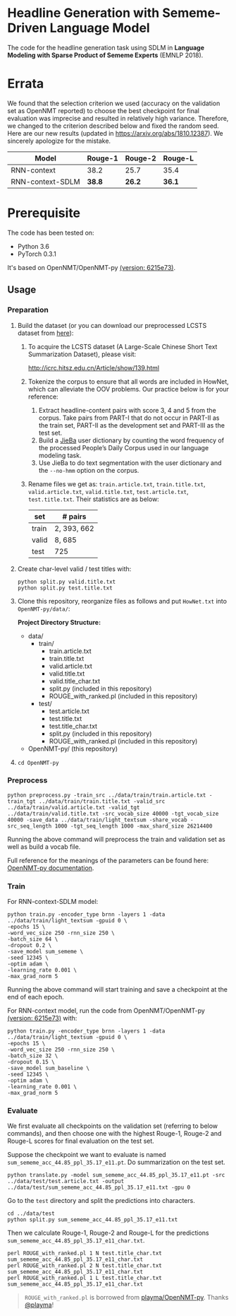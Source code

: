 # Headline Generation with Sememe-Driven Language Model

The code for the headline generation task using SDLM in **Language Modeling with Sparse Product of Sememe Experts** (EMNLP 2018).

# Errata

We found that the selection criterion we used (accuracy on the validation set as OpenNMT reported) to choose the best checkpoint for final evaluation was imprecise and resulted in relatively high variance. Therefore, we changed to the criterion described below and fixed the random seed. Here are our new results (updated in https://arxiv.org/abs/1810.12387). We sincerely apologize for the mistake.

| Model            | Rouge-1  | Rouge-2  | Rouge-L  |
| ---------------- | -------- | -------- | -------- |
| RNN-context      | 38.2     | 25.7     | 35.4     |
| RNN-context-SDLM | **38.8** | **26.2** | **36.1** |

# Prerequisite

The code has been tested on:

- Python 3.6
- PyTorch 0.3.1

It's based on OpenNMT/OpenNMT-py [(version: 6215e73)](https://github.com/OpenNMT/OpenNMT-py/tree/6215e73e868df2060a396857efc3d6baa4c6796c).

## Usage

### Preparation

1. Build the dataset (or you can download our preprocessed LCSTS dataset from [here](https://thunlp.oss-cn-qingdao.aliyuncs.com/LCSTS_split_2393662.zip)):

   1. To acquire the LCSTS dataset (A Large-Scale Chinese Short Text Summarization Dataset), please visit:

      http://icrc.hitsz.edu.cn/Article/show/139.html

   2. Tokenize the corpus to ensure that all words are included in HowNet, which can alleviate the OOV problems. Our practice below is for your reference:

      1. Extract headline-content pairs with score 3, 4 and 5 from the corpus. Take pairs from PART-I that do not occur in PART-II as the train set, PART-II as the development set and PART-III as the test set.
      2. Build a [JieBa](https://pypi.org/project/jieba/) user dictionary by counting the word frequency of the processed People’s Daily Corpus  used in our language modeling task.
      3. Use JieBa to do text segmentation with the user dictionary and the `--no-hmm` option on the corpus.

   3. Rename files we get as: `train.article.txt`, `train.title.txt`, `valid.article.txt`, `valid.title.txt`, `test.article.txt`, `test.title.txt`. Their statistics are as below:

       | set   | \# pairs    |
       | ----- | ----------- |
       | train | 2, 393, 662 |
       | valid | 8, 685      |
       | test  | 725         |

2. Create char-level valid / test titles with:

    ```
    python split.py valid.title.txt
    python split.py test.title.txt
    ```

3. Clone this repository, reorganize files as follows and put `HowNet.txt` into `OpenNMT-py/data/`:

   **Project Directory Structure:**

   - data/
     - train/
       - train.article.txt
       - train.title.txt
       - valid.article.txt
       - valid.title.txt
       - valid.title_char.txt
       - split.py (included in this repository)
       - ROUGE_with_ranked.pl (included in this repository)
     - test/
       - test.article.txt
       - test.title.txt
       - test.title_char.txt
       - split.py (included in this repository)
       - ROUGE_with_ranked.pl (included in this repository)
   - OpenNMT-py/ (this repository)

4. `cd OpenNMT-py`

### Preprocess

```
python preprocess.py -train_src ../data/train/train.article.txt -train_tgt ../data/train/train.title.txt -valid_src ../data/train/valid.article.txt -valid_tgt ../data/train/valid.title.txt -src_vocab_size 40000 -tgt_vocab_size 40000 -save_data ../data/train/light_textsum -share_vocab -src_seq_length 1000 -tgt_seq_length 1000 -max_shard_size 26214400
```

Running the above command will preprocess the train and validation set as well as build a vocab file.

Full reference for the meanings of the parameters can be found here: [OpenNMT-py documentation](http://opennmt.net/OpenNMT-py/).

### Train

For RNN-context-SDLM model:

```
python train.py -encoder_type brnn -layers 1 -data ../data/train/light_textsum -gpuid 0 \
-epochs 15 \
-word_vec_size 250 -rnn_size 250 \
-batch_size 64 \
-dropout 0.2 \
-save_model sum_sememe \
-seed 12345 \
-optim adam \
-learning_rate 0.001 \
-max_grad_norm 5
```

Running the above command will start training and save a checkpoint at the end of each epoch.

For RNN-context model, run the code from OpenNMT/OpenNMT-py [(version: 6215e73)](https://github.com/OpenNMT/OpenNMT-py/tree/6215e73e868df2060a396857efc3d6baa4c6796c) with:

```
python train.py -encoder_type brnn -layers 1 -data ../data/train/light_textsum -gpuid 0 \
-epochs 15 \
-word_vec_size 250 -rnn_size 250 \
-batch_size 32 \
-dropout 0.15 \
-save_model sum_baseline \
-seed 12345 \
-optim adam \
-learning_rate 0.001 \
-max_grad_norm 5
```

### Evaluate

We first evaluate all checkpoints on the validation set (referring to below commands), and then choose one with the highest Rouge-1, Rouge-2 and Rouge-L scores for final evaluation on the test set.

Suppose the checkpoint we want to evaluate is named `sum_sememe_acc_44.85_ppl_35.17_e11.pt`. Do summarization on the test set.

```
python translate.py -model sum_sememe_acc_44.85_ppl_35.17_e11.pt -src ../data/test/test.article.txt -output ../data/test/sum_sememe_acc_44.85_ppl_35.17_e11.txt -gpu 0
```

Go to the `test` directory and split the predictions into characters.

```
cd ../data/test
python split.py sum_sememe_acc_44.85_ppl_35.17_e11.txt
```

Then we calculate Rouge-1, Rouge-2 and Rouge-L for the predictions `sum_sememe_acc_44.85_ppl_35.17_e11_char.txt`.

```
perl ROUGE_with_ranked.pl 1 N test.title_char.txt sum_sememe_acc_44.85_ppl_35.17_e11_char.txt
perl ROUGE_with_ranked.pl 2 N test.title_char.txt sum_sememe_acc_44.85_ppl_35.17_e11_char.txt
perl ROUGE_with_ranked.pl 1 L test.title_char.txt sum_sememe_acc_44.85_ppl_35.17_e11_char.txt
```

> `ROUGE_with_ranked.pl` is borrowed from [playma/OpenNMT-py](https://github.com/playma/OpenNMT-py). Thanks [@playma](https://github.com/playma)!

